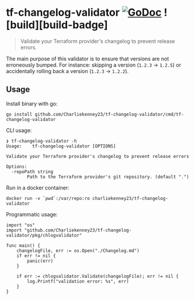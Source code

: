 # tf-changelog-validator [![GoDoc][godoc-badge]][godoc] ![build][build-badge]

> Validate your Terraform provider's changelog to prevent release errors.

The main purpose of this validator is to ensure that versions are not erroneously bumped. For instance: skipping a version (`1.2.3` -> `1.2.5`) or accidentally rolling back a version (`1.2.3` -> `1.2.2`).

## Usage

Install binary with go:

```
go install github.com/Charliekenney23/tf-changelog-validator/cmd/tf-changelog-validator
```

CLI usage:

```
❯ tf-changelog-validator -h                    
Usage:    tf-changelog-validator [OPTIONS]

Validate your Terraform provider's changelog to prevent release errors

Options:
  -repoPath string
    	Path to the Terraform provider's git repository. (default ".")
```

Run in a docker container:

```
docker run -v `pwd`:/var/repo:ro charliekenney23/tf-changelog-validator
```

Programmatic usage:

```golang
import "os"
import "github.com/Charliekenney23/tf-changelog-validator/pkg/chlogvalidator"

func main() {
    changelogFile, err := os.Open("./Changelog.md")
    if err != nil {
        panic(err)
    }

    if err := chlogvalidator.Validate(changelogFile); err != nil {
        log.Printf("validation error: %s", err)
    }
}
```

[test-badge]: https://github.com/Charliekenney23/tf-changelog-validator/workflows/build/badge.svg
[godoc-badge]: https://godoc.org/github.com/Charliekenney23/tf-changelog-validator?status.svg
[godoc]: https://godoc.org/github.com/Charliekenney23/tf-changelog-validator
